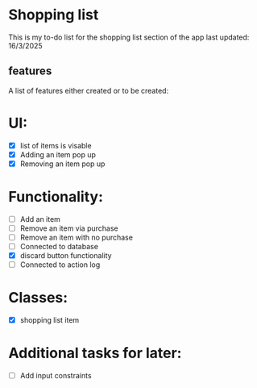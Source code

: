 # Shopping list 
This is my to-do list for the shopping list section of the app
last updated: 16/3/2025
## features
A list of features either created or to be created:
# UI:
- [x] list of items is visable
- [x] Adding an item pop up
- [x] Removing an item pop up
# Functionality:
- [ ] Add an item
- [ ] Remove an item via purchase
- [ ] Remove an item with no purchase
- [ ] Connected to database
- [x] discard button functionality
- [ ] Connected to action log
# Classes:
- [x] shopping list item

# Additional tasks for later:
- [ ] Add input constraints


